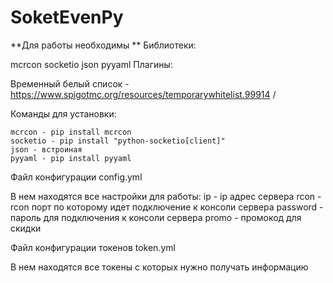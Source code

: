 # SoketEvenPy

**Для работы необходимы ** Библиотеки:

mcrcon
socketio
json
pyyaml
Плагины:

Временный белый список - https://www.spigotmc.org/resources/temporarywhitelist.99914 /

Команды для установки:

	mcrcon - pip install mcrcon
	socketio - pip install "python-socketio[client]" 
	json - встроиная 
	pyyaml - pip install pyyaml
 
Файл конфигурации config.yml

В нем находятся все настройки для работы: ip - ip адрес сервера rcon - rcon порт по которому идет подключение к консоли сервера password - пароль для подключения к консоли сервера promo - промокод для скидки

Файл конфигурации токенов token.yml

В нем находятся все токены с которых нужно получать информацию
